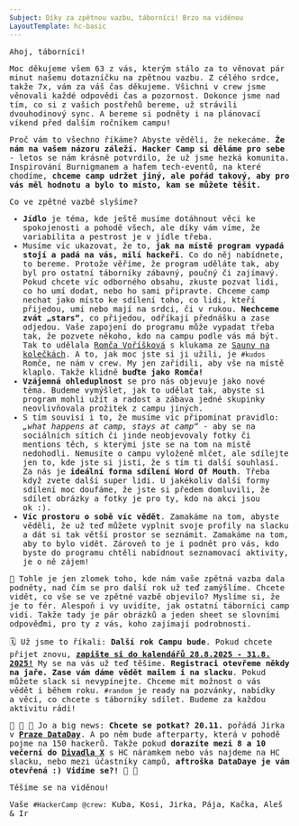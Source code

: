 ```yaml
---
Subject: Díky za zpětnou vazbu, táborníci! Brzo na viděnou
LayoutTemplate: hc-basic
---
```


Ahoj, táborníci!

Moc děkujeme všem 63 z vás, kterým stálo za to věnovat pár minut našemu dotazníčku na zpětnou vazbu.
Z célého srdce, takže 7x, vám za váš čas děkujeme. Všichni v crew jsme věnovali každé odpovědi čas a pozornost.
Dokonce jsme nad tím, co si z vašich postřehů bereme, už strávili dvouhodinový sync. A bereme si podněty
i na plánovací víkend před dalším ročníkem campu!

Proč vám to všechno říkáme? Abyste věděli, že nekecáme. **Že nám na vašem názoru záleží. Hacker Camp si děláme pro sebe**
\- letos se nám krásně potvrdilo, že už jsme hezká komunita. Inspirování Burnigmanem a hafem tech-eventů,
na které chodíme, **chceme camp udržet jiný, ale pořád takový, aby pro vás měl hodnotu a bylo to místo, kam se můžete těšit.**

Co ve zpětné vazbě slyšíme?

- **Jídlo** je téma, kde ještě musíme dotáhnout věci ke spokojenosti a pohodě všech, ale díky vám víme,
  že variabilita a pestrost je v jídle třeba.
- Musíme víc ukazovat, že to, **jak na místě program vypadá stojí a padá na vás, milí hackeři**. Co do něj nabídnete,
  to bereme. Protože věříme, že program uděláte tak, aby byl pro ostatní táborníky zábavný, poučný či zajímavý.
  Pokud chcete víc odborného obsahu, zkuste pozvat lidi, co ho umí dodat, nebo ho sami připravte.
  Chceme camp nechat jako místo ke sdílení toho, co lidi, kteří přijedou, umí nebo mají na srdci, či v rukou.
  **Nechceme zvát „stars“**, co přijedou, odříkají přednášku a zase odjedou. Vaše zapojení do programu může vypadat třeba tak,
  že pozvete někoho, kdo na campu podle vás má být. Tak to udělala [Romča Voříšková](https://donut.hackercamp.cz/hackers/romana/)
  s klukama ze [Sauny na kolečkách](https://www.saunalab.sk/). A to, jak moc jste si ji užili,
  je `#kudos` Romče, ne nám v crew. My jen zařídili, aby vše na místě klaplo. Takže klidně **buďte jako Romča!**
- **Vzájemná ohleduplnost** se pro nás objevuje jako nové téma. Budeme vymýšlet, jak to udělat tak,
  abyste si program mohli užít a radost a zábava jedné skupinky neovlivňovala prožitek z campu jiných.
- S tím souvisí i to, že musíme víc připomínat pravidlo: _„what happens at camp, stays at camp“_ - aby se na sociálních
  sítích či jinde neobjevovaly fotky či mentions těch, s kterými jste se na tom na místě nedohodli.
  Nemusíte o campu vyloženě mlčet, ale sdílejte jen to, kde jste si jistí, že s tím ti další souhlasí.
  Za nás je **ideální forma sdílení Word Of Mouth**. Třeba když zvete další super lidi. U jakékoliv další formy
  sdílení moc doufáme, že jste si předem domluvili, že sdílet obrázky a fotky je pro ty, kdo na akci jsou ok :).
- **Víc prostoru o sobě víc vědět**. Zamakáme na tom, abyste věděli, že už teď můžete vyplnit svoje profily na slacku
  a dát si tak větší prostor se seznámit. Zamakáme na tom, aby to bylo vidět. Zároveň to je i podnět pro vás,
  kdo byste do programu chtěli nabídnout seznamovací aktivity, je o ně zájem!

👀 Tohle je jen zlomek toho, kde nám vaše zpětná vazba dala podněty, nad čím se pro další rok už teď zamýšlíme.
Chcete vidět, co vše se ve zpětné vazbě objevilo? Myslíme si, že je to fér. Alespoň i vy uvidíte,
jak ostatní táborníci camp vidí. Takže tady je pár obrázků a jeden sheet se slovními odpověďmi,
pro ty z vás, koho zajímají podrobnosti.

🗓️ Už jsme to říkali: **Další rok Campu bude**. Pokud chcete přijet znovu, **[zapište si do kalendářů 28.8.2025 \- 31.8. 2025!](https://calendar.google.com/calendar/event?action=TEMPLATE&tmeid=Y2NyajJwOWg2NHNtNGI5bTY0czM0YjlrY2tvamliYjJjb3AzYWI5cGNsaDM4ZTMxNzVnamVkOWw2OCBpckBpemF0bG91ay5jeg&tmsrc=ir%40izatlouk.cz)**
My se na vás už teď těšíme. **Registraci otevřeme někdy na jaře. Zase vám dáme vědět mailem i na slacku**.
Pokud můžete slack si nevypínejte. Chceme mít možnost o vás vědět i během roku.
`#random` je ready na pozvánky, nabídky a věci, co chcete s táborníky sdílet. Budeme za každou aktivitu rádi!

📢 💃 🕺 Jo a big news: **Chcete se potkat? 20.11.** pořádá Jirka v **[Praze DataDay](https://www.dataday.cz/)**.
A po něm bude afterparty, která v pohodě pojme na 150 hackerů. Takže pokud **dorazíte mezi 8 a 10 večerní do [Divadla X](https://www.divadlox10.cz/cs/kontakt#:~:text=Divadlo%20X10%0ACharv%C3%A1tova%2010/39%2C%20Praha%201%2C%20110%2000**)**
s HC náramkem nebo vás najdeme na HC slacku, nebo mezi účastníky campů, **aftroška DataDaye je vám otevřená :) Vidíme se?!** 💃 🕺

Těšíme se na viděnou!

Vaše `#HackerCamp` `@crew`: Kuba, Kosi, Jirka, Pája, Kačka, Aleš & Ir

<style type="text/css">
    @font-face {
      font-family: "PT Mono";
      src: local("PT Mono"),
      url("https://www.hackercamp.cz/assets/css/PT-Mono_Regular.woff2") format("woff2"),
      url("https://www.hackercamp.cz/assets/css/PT-Mono_Regular.woff") format("woff"),
      url("https://www.hackercamp.cz/assets/css/PT-Mono_Regular.tff") format("tff");
      font-weight: 400;
      font-style: normal;
      font-display: swap;
    }

    @font-face {
      font-family: "PT Mono";
      src: local("PT Mono Bold"),
      url("https://www.hackercamp.cz/assets/css/PT-Mono_Bold.woff2") format("woff2"),
      url("https://www.hackercamp.cz/assets/css/PT-Mono_Bold.woff") format("woff"),
      url("https://www.hackercamp.cz/assets/css/PT-Mono_Bold.tff") format("tff");
      font-weight: 700;
      font-style: normal;
      font-display: swap;
    }

    body {
      font-family: PT Mono, monospace;
    }

    p {
      font-family: PT Mono, monospace;
      max-width: 50em;
      text-wrap: pretty;
    }
    ul, ol {
      font-family: PT Mono, monospace;
      max-width: 45em;
      text-wrap: pretty;
    }
  </style>
